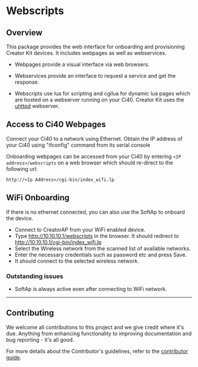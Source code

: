 # Webscripts

## Overview

This package provides the web interface for onboarding and provisioning Creator Kit devices. It includes webpages as well as webservices.

 - Webpages provide a visual interface via web browsers.

 - Webservices provide an interface to request a service and get the response.

 - Webscripts use lua for scripting and cgilua for dynamic lua pages which are hosted on a webserver running on your Ci40.
Creator Kit uses the <a href="http://wiki.openwrt.org/doc/howto/http.uhttpd">uhttpd</a> webserver.

## Access to Ci40 Webpages

Connect your Ci40 to a network using Ethernet. Obtain the IP address of your Ci40 using "ifconfig" command from its serial console

Onboarding webpages can be accessed from your Ci40 by entering `<IP address>/webscripts` on a web browser which should re-direct to the following url:

    http://<Ip Address>/cgi-bin/index_wifi.lp

## WiFi Onboarding

If there is no ethernet connected, you can also use the SoftAp to onboard the device.

  - Connect to CreatorAP from your WiFi enabled device.
  - Type http://10.10.10.1/webscripts in the browser. It should redirect to http://10.10.10.1/cgi-bin/index_wifi.lp
  - Select the Wireless network from the scanned list of available networks.
  - Enter the necessary credentials such as password etc and press Save.
  - It should connect to the selected wireless network.

### Outstanding issues
  - SoftAp is always active even after connecting to WiFi network.

----

## Contributing

We welcome all contributions to this project and we give credit where it's due. Anything from enhancing functionality to improving documentation and bug reporting - it's all good.

For more details about the Contributor's guidelines, refer to the [contributor guide](https://github.com/CreatorKit/creator-docs/blob/master/ContributorGuide.md).
